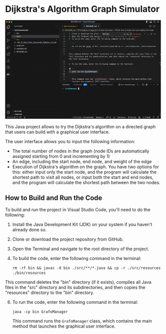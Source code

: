 # Dijkstra's Algorithm Graph Simulator

![Demo](./docs/demo.gif)

This Java project allows to try the Dijkstra's algorithm on a directed graph that users can build with a graphical user interface.

The user interface allows you to input the following information:
- The total number of nodes in the graph (node IDs are automatically assigned starting from 0 and incrementing by 1)
- An edge, including the start node, end node, and weight of the edge
- Execution of Dijkstra's algorithm on the graph. You have two options for this: either input only the start node, and the program will calculate the shortest path to visit all nodes, or input both the start and end nodes, and the program will calculate the shortest path between the two nodes.

## How to Build and Run the Code

To build and run the project in Visual Studio Code, you'll need to do the following:

1. Install the Java Development Kit (JDK) on your system if you haven't already done so.
3. Clone or download the project repository from GitHub.
4. Open the Terminal and navigate to the root directory of the project.
5. To build the code, enter the following command in the terminal: 

   ```
   rm -rf bin && javac -d bin ./src/**/*.java && cp -r ./src/resources ./bin/resources
   ```

This command deletes the "bin" directory (if it exists), compiles all Java files in the "src" directory and its subdirectories, and then copies the "resources" directory to the "bin" directory.
   
6. To run the code, enter the following command in the terminal:

   ```
   java -cp bin GrafoManager
   ```

   This command runs the `GrafoManager` class, which contains the main method that launches the graphical user interface. 
